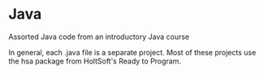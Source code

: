 Java
====

Assorted Java code from an introductory Java course

In general, each .java file is a separate project. Most of these projects use the hsa package from HoltSoft's Ready to Program.

